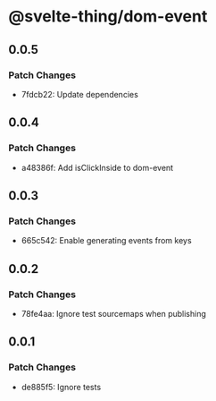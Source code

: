 # @svelte-thing/dom-event

## 0.0.5

### Patch Changes

-   7fdcb22: Update dependencies

## 0.0.4

### Patch Changes

-   a48386f: Add isClickInside to dom-event

## 0.0.3

### Patch Changes

-   665c542: Enable generating events from keys

## 0.0.2

### Patch Changes

-   78fe4aa: Ignore test sourcemaps when publishing

## 0.0.1

### Patch Changes

-   de885f5: Ignore tests
